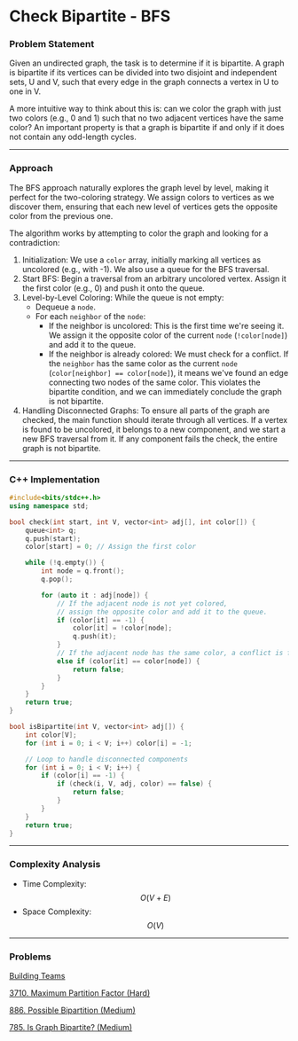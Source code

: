 # Check Bipartite - BFS

### Problem Statement

Given an undirected graph, the task is to determine if it is bipartite. A graph is bipartite if its vertices can be divided into two disjoint and independent sets, U and V, such that every edge in the graph connects a vertex in U to one in V.

A more intuitive way to think about this is: can we color the graph with just two colors (e.g., 0 and 1) such that no two adjacent vertices have the same color? An important property is that a graph is bipartite if and only if it does not contain any odd-length cycles.

***

### Approach

The BFS approach naturally explores the graph level by level, making it perfect for the two-coloring strategy. We assign colors to vertices as we discover them, ensuring that each new level of vertices gets the opposite color from the previous one.

The algorithm works by attempting to color the graph and looking for a contradiction:

1. Initialization: We use a `color` array, initially marking all vertices as uncolored (e.g., with -1). We also use a queue for the BFS traversal.
2. Start BFS: Begin a traversal from an arbitrary uncolored vertex. Assign it the first color (e.g., 0) and push it onto the queue.
3. Level-by-Level Coloring: While the queue is not empty:
   * Dequeue a `node`.
   * For each `neighbor` of the `node`:
     * If the neighbor is uncolored: This is the first time we're seeing it. We assign it the opposite color of the current `node` (`!color[node]`) and add it to the queue.
     * If the neighbor is already colored: We must check for a conflict. If the `neighbor` has the same color as the current `node` (`color[neighbor] == color[node]`), it means we've found an edge connecting two nodes of the same color. This violates the bipartite condition, and we can immediately conclude the graph is not bipartite.
4. Handling Disconnected Graphs: To ensure all parts of the graph are checked, the main function should iterate through all vertices. If a vertex is found to be uncolored, it belongs to a new component, and we start a new BFS traversal from it. If any component fails the check, the entire graph is not bipartite.

***

### C++ Implementation

```cpp
#include<bits/stdc++.h>
using namespace std;

bool check(int start, int V, vector<int> adj[], int color[]) {
    queue<int> q;
    q.push(start);
    color[start] = 0; // Assign the first color

    while (!q.empty()) {
        int node = q.front();
        q.pop();

        for (auto it : adj[node]) {
            // If the adjacent node is not yet colored,
            // assign the opposite color and add it to the queue.
            if (color[it] == -1) {
                color[it] = !color[node];
                q.push(it);
            }
            // If the adjacent node has the same color, a conflict is found.
            else if (color[it] == color[node]) {
                return false;
            }
        }
    }
    return true;
}

bool isBipartite(int V, vector<int> adj[]) {
    int color[V];
    for (int i = 0; i < V; i++) color[i] = -1;

    // Loop to handle disconnected components
    for (int i = 0; i < V; i++) {
        if (color[i] == -1) {
            if (check(i, V, adj, color) == false) {
                return false;
            }
        }
    }
    return true;
}
```

***

### Complexity Analysis

* Time Complexity: $$O(V + E)$$
* Space Complexity: $$O(V)$$

***

### Problems

[Building Teams](https://cses.fi/problemset/task/1668)

[3710. Maximum Partition Factor (Hard)](https://leetcode.com/problems/maximum-partition-factor/)

[886. Possible Bipartition (Medium)](https://leetcode.com/problems/possible-bipartition/description/)

[785. Is Graph Bipartite? (Medium)](https://leetcode.com/problems/is-graph-bipartite/description/)
